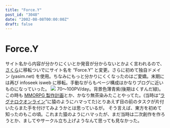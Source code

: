 ```yaml
---
title: "Force.Y"
post_id: "3048"
date: "2002-08-08T00:00:00Z"
draft: false
---
```


# Force.Y

サイト名から内容が分かりにくいとか発音が分からないとかよく言われるので、[さくら](http://www.sakura.ne.jp/)に移転ついでにサイト名を “Force.Y” と変更。さらに初めて独自ドメイン (yasim.net) を使用。ちなみにもっと分かりにくくなったのはご愛嬌。末期には再び infoseek isweb に移転。手動ながらもページ構成はかなりブログに近いものになっていった。  ![](/wp-content/uploads/1999/09/FY3.jpg) 70～100PV/day。背景色薄青紫(後期はくすんだ緑)。 この時も [MMORPG 製作計画](/tag/evil-kingdom)とか、かなり無茶染みたことやってた。(当時は“[ラグナロクオンライン](http://www.ragnarokonline.jp/)”に猿のようにハマってた)とりあえず目の前のタスクが片付いたらまた手を付けてみようかとは思っているが。 そう言えば、東方を初めて知ったのもこの頃。これまた猿のようにハマったが、まだ当時は二次創作を作ろうとか、ましてやサークル立ち上げようなんて思っても見なかった。

